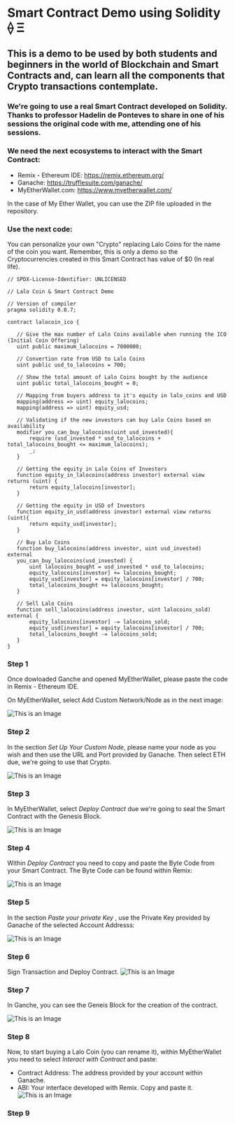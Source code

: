 # Smart Contract Demo using Solidity ⟠ Ξ

## This is a demo to be used by both students and beginners in the world of Blockchain and Smart Contracts and, can learn all the components that Crypto transactions contemplate.

### We're going to use a real Smart Contract developed on Solidity. Thanks to professor Hadelin de Ponteves to share in one of his sessions the original code with me, attending one of his sessions. 

### We need the next ecosystems to interact with the Smart Contract: 

- Remix - Ethereum IDE: https://remix.ethereum.org/
- Ganache: https://trufflesuite.com/ganache/
- MyEtherWallet.com: https://www.myetherwallet.com/

In the case of My Ether Wallet, you can use the ZIP file uploaded in the repository. 

### Use the next code: 

You can personalize your own "Crypto" replacing Lalo Coins for the name of the coin you want. Remember, this is only a demo so the Cryptocurrencies created in this Smart Contract has value of $0 (In real life).

 ```
// SPDX-License-Identifier: UNLICENSED

// Lalo Coin & Smart Contract Demo

// Version of compiler
pragma solidity 0.8.7; 

contract lalocoin_ico {

    // Give the max number of Lalo Coins available when running the ICO (Initial Coin Offering)
    uint public maximum_lalocoins = 7000000;

    // Convertion rate from USD to Lalo Coins
    uint public usd_to_lalocoins = 700;

    // Show the total amount of Lalo Coins bought by the audience
    uint public total_lalocoins_bought = 0;

    // Mapping from buyers address to it's equity in lalo_coins and USD
    mapping(address => uint) equity_lalocoins;
    mapping(address => uint) equity_usd;

    // Validating if the new investors can buy Lalo Coins based on availability
    modifier you_can_buy_lalocoins(uint usd_invested){
        require (usd_invested * usd_to_lalocoins + total_lalocoins_bought <= maximum_lalocoins);
        _;
    }

    // Getting the equity in Lalo Coins of Investors
    function equity_in_lalocoins(address investor) external view returns (uint) {
        return equity_lalocoins[investor];
    }

    // Getting the equity in USD of Investors 
    function equity_in_usd(address investor) external view returns (uint){
        return equity_usd[investor];
    }

    // Buy Lalo Coins
    function buy_lalocoins(address investor, uint usd_invested) external
    you_can_buy_lalocoins(usd_invested) {
        uint lalocoins_bought = usd_invested * usd_to_lalocoins;
        equity_lalocoins[investor] += lalocoins_bought;
        equity_usd[investor] = equity_lalocoins[investor] / 700;
        total_lalocoins_bought += lalocoins_bought;
    }

    // Sell Lalo Coins
    function sell_lalocoins(address investor, uint lalocoins_sold) external {
        equity_lalocoins[investor] -= lalocoins_sold;
        equity_usd[investor] = equity_lalocoins[investor] / 700;
        total_lalocoins_bought -= lalocoins_sold;
    }
}
 ```

### Step 1
Once dowloaded Ganche and opened MyEtherWallet, please paste the code in Remix - Ethereum IDE.

On MyEtherWallet, select Add Custom Network/Node as in the next image: 

![This is an Image](https://github.com/LaloGarces/Smart-Contract-Solidity/blob/main/Screenshots/Step%201.png)

### Step 2
In the section *Set Up Your Custom Node*, please name your node as you wish and then use the URL and Port provided by Ganache. Then select ETH due, we're going to use that Crypto. 

![This is an Image](https://github.com/LaloGarces/Smart-Contract-Solidity/blob/main/Screenshots/Step%202.png)

### Step 3 
In MyEtherWallet, select *Deploy Contract* due we're going to seal the Smart Contract with the Genesis Block.

![This is an Image](https://github.com/LaloGarces/Smart-Contract-Solidity/blob/main/Screenshots/Step%203.png)

### Step 4
Within *Deploy Contract* you need to copy and paste the Byte Code from your Smart Contract. The Byte Code can be found within Remix: 

![This is an Image](https://github.com/LaloGarces/Smart-Contract-Solidity/blob/main/Screenshots/Step%205.png)

### Step 5
In the section *Paste your private Key* , use the Private Key provided by Ganache of the selected Account Addresss: 

![This is an Image](https://github.com/LaloGarces/Smart-Contract-Solidity/blob/main/Screenshots/Step%206.png)

### Step 6 
Sign Transaction and Deploy Contract.
![This is an Image](https://github.com/LaloGarces/Smart-Contract-Solidity/blob/main/Screenshots/Step%207.png)

### Step 7
In Ganche, you can see the Geneis Block for the creation of the contract. 

![This is an Image](https://github.com/LaloGarces/Smart-Contract-Solidity/blob/main/Screenshots/Step%2010.png)

### Step 8
Now, to start buying a Lalo Coin (you can rename it), within MyEtherWallet you need to select *Interact with Contract* and paste: 

- Contract Address: The address provided by your account within Ganache. 
- ABI: Your interface developed with Remix. Copy and paste it. 
![This is an Image](https://github.com/LaloGarces/Smart-Contract-Solidity/blob/main/Screenshots/Step%2012.png)

### Step 9
